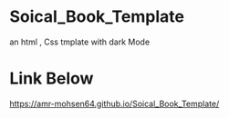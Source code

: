 # Soical_Book_Template
an html , Css tmplate with dark Mode

# Link Below
https://amr-mohsen64.github.io/Soical_Book_Template/
